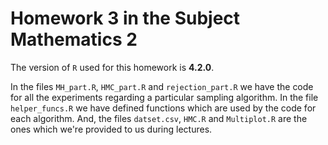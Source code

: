 # Homework 3 in the Subject Mathematics 2

The version of ```R``` used for this homework is **4.2.0**.

In the files ```MH_part.R```, ```HMC_part.R``` and ```rejection_part.R``` we have the code
for all the experiments regarding a particular sampling algorithm. In the file ```helper_funcs.R```
we have defined functions which are used by the code for each algorithm. And, the files ```datset.csv```, ```HMC.R``` 
and ```Multiplot.R``` are the ones which we're provided to us during lectures.  
